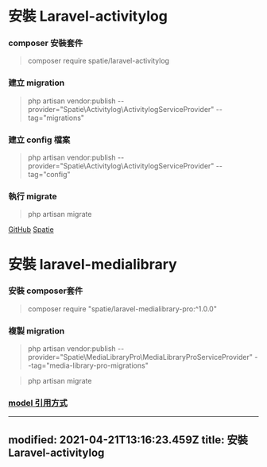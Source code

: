 # 安裝 Laravel-activitylog

### composer 安裝套件
> composer require spatie/laravel-activitylog

### 建立 migration

> php artisan vendor:publish --provider="Spatie\Activitylog\ActivitylogServiceProvider" --tag="migrations"

### 建立 config 檔案

> php artisan vendor:publish --provider="Spatie\Activitylog\ActivitylogServiceProvider" --tag="config"

### 執行 migrate
> php artisan migrate

[GitHub](https://github.com/spatie/laravel-activitylog)
[Spatie](https://spatie.be/docs/laravel-activitylog/v3/introduction)


# 安裝 laravel-medialibrary

### 安裝 composer套件
> composer require "spatie/laravel-medialibrary-pro:^1.0.0"

### 複製 migration
> php artisan vendor:publish --provider="Spatie\MediaLibraryPro\MediaLibraryProServiceProvider" --tag="media-library-pro-migrations"

> php artisan migrate

### [model 引用方式](https://spatie.be/docs/laravel-medialibrary/v9/basic-usage/preparing-your-model)

---
modified: 2021-04-21T13:16:23.459Z
title: 安裝 Laravel-activitylog
---

